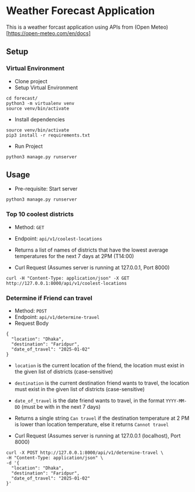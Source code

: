 # Weather Forecast Application

This is a weather forcast application using APIs from (Open Meteo)[https://open-meteo.com/en/docs]

## Setup

### Virtual Environment

- Clone project
- Setup Virtual Environment

```
cd forecast/
python3 -m virtualenv venv
source venv/bin/activate
```
- Install dependencies
```
source venv/bin/activate
pip3 install -r requirements.txt
```
- Run Project 
```
python3 manage.py runserver
```

## Usage

- Pre-requisite: Start server 
```
python3 manage.py runserver
```
### Top 10 coolest districts

- Method: `GET`
- Endpoint: `api/v1/coolest-locations`
- Returns a list of names of districts that have the lowest average temperatures for the next 7 days at 2PM (T14:00)

- Curl Request (Assumes server is running at 127.0.0.1, Port 8000)
```
curl -H "Content-Type: application/json" -X GET http://127.0.0.1:8000/api/v1/coolest-locations
```

### Determine if Friend can travel

- Method: `POST`
- Endpoint: `api/v1/determine-travel`
- Request Body
```
{
  "location": "Dhaka",
  "destination": "Faridpur",
  "date_of_travel": "2025-01-02"
}
```
   - `location` is the current location of the friend, the location must exist in the given list of districts (case-sensitive)
   - `destination` is the current destination friend wants to travel, the location must exist in the given list of districts (case-sensitive)
   - `date_of_travel` is the date friend wants to travel, in the format `YYYY-MM-DD` (must be with in the next 7 days)

- Returns a single string `Can travel` if the destination temperature at 2 PM is lower than location temperature, else it returns `Cannot travel`

- Curl Request (Assumes server is running at 127.0.0.1 (localhost), Port 8000)
```
curl -X POST http://127.0.0.1:8000/api/v1/determine-travel \
-H "Content-Type: application/json" \
-d '{
  "location": "Dhaka",
  "destination": "Faridpur",
  "date_of_travel": "2025-01-02"
}'
```